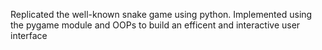 Replicated the well-known snake game using python.
Implemented using the pygame module and OOPs to build an efficent and interactive user interface
